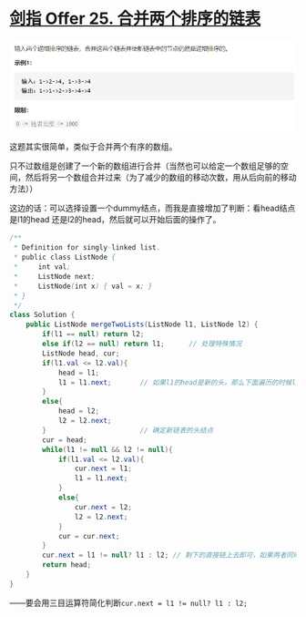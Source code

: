 # [剑指 Offer 25. 合并两个排序的链表](https://leetcode-cn.com/problems/he-bing-liang-ge-pai-xu-de-lian-biao-lcof/)

<img src="pic\image-20210504132719307.png" alt="image-20210504132719307" style="zoom:67%;" />

这题其实很简单，类似于合并两个有序的数组。

只不过数组是创建了一个新的数组进行合并（当然也可以给定一个数组足够的空间，然后将另一个数组合并过来（为了减少的数组的移动次数，用从后向前的移动方法））

这边的话：可以选择设置一个dummy结点，而我是直接增加了判断：看head结点是l1的head 还是l2的head，然后就可以开始后面的操作了。

```java
/**
 * Definition for singly-linked list.
 * public class ListNode {
 *     int val;
 *     ListNode next;
 *     ListNode(int x) { val = x; }
 * }
 */
class Solution {
    public ListNode mergeTwoLists(ListNode l1, ListNode l2) {
        if(l1 == null) return l2;
        else if(l2 == null) return l1;      // 处理特殊情况
        ListNode head, cur;
        if(l1.val <= l2.val){
            head = l1;
            l1 = l1.next;		// 如果l1的head是新的头，那么下面遍历的时候l1应该指向head.next
        }
        else{
            head = l2;
            l2 = l2.next;
        }						// 确定新链表的头结点
        cur = head;
        while(l1 != null && l2 != null){	
            if(l1.val <= l2.val){
                cur.next = l1;
                l1 = l1.next;
            }
            else{
                cur.next = l2;
                l2 = l2.next;
            }
            cur = cur.next;
        }
        cur.next = l1 != null? l1 : l2;	// 剩下的直接链上去即可，如果两者同时结束，那么也可以完美收尾
        return head;
    }
}
```

——要会用三目运算符简化判断`cur.next = l1 != null? l1 : l2;`